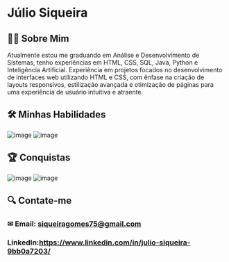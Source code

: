# Júlio Siqueira

## 👨‍🎓 Sobre Mim
Atualmente estou me graduando em Análise e Desenvolvimento de Sistemas, tenho experiências em HTML, CSS, SQL, Java, Python e Inteligência Artificial. 
Experiência em projetos focados no desenvolvimento de interfaces web utilizando HTML e CSS, com ênfase na criação de layouts responsivos, estilização avançada e otimização de páginas para uma experiência de usuário intuitiva e atraente.

## 🛠  Minhas Habilidades 
![image](https://github.com/user-attachments/assets/5310e665-1262-4e33-9f5f-984f5dbd3c34)
![image](https://github.com/user-attachments/assets/1b0da895-fe8f-4e30-b9ad-378ce034bf83)

## 🏆 Conquistas

![image](https://github.com/user-attachments/assets/2ce57d66-cc99-4d62-8e8c-bd0632711423)
![image](https://github.com/user-attachments/assets/10e8dd92-f6ec-4985-a69c-6744d38a21cc)


## 🔍 Contate-me

### ✉ Email: [siqueiragomes75@gmail.com](mailto:meuemail@gmail.com)
### LinkedIn:https://www.linkedin.com/in/julio-siqueira-9bb0a7203/



<!---
siqueirago/siqueirago is a ✨ special ✨ repository because its `README.md` (this file) appears on your GitHub profile.
You can click the Preview link to take a look at your changes.
--->
